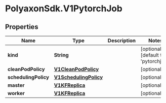 # PolyaxonSdk.V1PytorchJob

## Properties

Name | Type | Description | Notes
------------ | ------------- | ------------- | -------------
**kind** | **String** |  | [optional] [default to &#39;pytorchjob&#39;]
**cleanPodPolicy** | [**V1CleanPodPolicy**](V1CleanPodPolicy.md) |  | [optional] 
**schedulingPolicy** | [**V1SchedulingPolicy**](V1SchedulingPolicy.md) |  | [optional] 
**master** | [**V1KFReplica**](V1KFReplica.md) |  | [optional] 
**worker** | [**V1KFReplica**](V1KFReplica.md) |  | [optional] 


